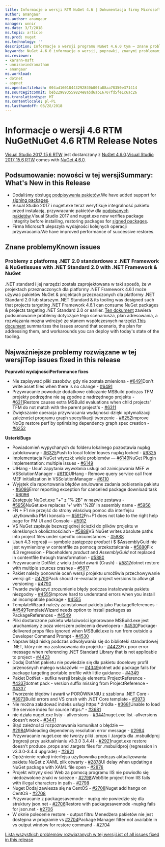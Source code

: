 ```yaml
---
title: Informacje o wersji RTM NuGet 4.6 | Dokumentacja firmy Microsoft
author: anangaur
ms.author: anangaur
manager: unnir
ms.date: 3/7/2018
ms.topic: article
ms.prod: nuget
ms.technology: ''
description: Informacje o wersji programu NuGet 4.6.0 tym — znane problemy, poprawki, dodatkowe funkcje i dcr.
keywords: NuGet 4.6.0 informacje o wersji, poprawki, znanymi problemami, nowe funkcje, dcr
ms.reviewer:
- karann-msft
- unniravindranathan
- anangaur
ms.workload:
- dotnet
- aspnet
ms.openlocfilehash: 004ad16018443292840b00fa88aa78350e371414
ms.sourcegitcommit: beb229893559824e8abd6ab16707fd5fe1c6ac26
ms.translationtype: MT
ms.contentlocale: pl-PL
ms.lasthandoff: 03/28/2018
---
```

# <a name="nuget-46-rtm-release-notes"></a><span data-ttu-id="960f8-104">Informacje o wersji 4.6 RTM NuGet</span><span class="sxs-lookup"><span data-stu-id="960f8-104">NuGet 4.6 RTM Release Notes</span></span>

<span data-ttu-id="960f8-105">[Visual Studio 2017 15,6 RTW](https://www.visualstudio.com/news/releasenotes/vs2017-relnotes) jest dostarczany z [NuGet 4.6.0](https://dist.nuget.org/win-x86-commandline/v4.6.0/nuget.exe).</span><span class="sxs-lookup"><span data-stu-id="960f8-105">[Visual Studio 2017 15.6 RTW](https://www.visualstudio.com/news/releasenotes/vs2017-relnotes) comes with [NuGet 4.6.0](https://dist.nuget.org/win-x86-commandline/v4.6.0/nuget.exe).</span></span>

## <a name="summary-whats-new-in-this-release"></a><span data-ttu-id="960f8-106">Podsumowanie: nowości w tej wersji</span><span class="sxs-lookup"><span data-stu-id="960f8-106">Summary: What's New in this Release</span></span>
* <span data-ttu-id="960f8-107">Dodaliśmy obsługę [podpisywania pakietów](https://docs.microsoft.com/en-us/nuget/create-packages/sign-a-package).</span><span class="sxs-lookup"><span data-stu-id="960f8-107">We have added support for [signing packages](https://docs.microsoft.com/en-us/nuget/create-packages/sign-a-package).</span></span>  
* <span data-ttu-id="960f8-108">Visual Studio 2017 i nuget.exe teraz weryfikuje integralność pakietu przed instalacją, przywracanie pakietów dla [podpisanych pakietów](https://docs.microsoft.com/en-us/nuget/reference/signed-packages-reference).</span><span class="sxs-lookup"><span data-stu-id="960f8-108">Visual Studio 2017 and nuget.exe now verifies package integrity before installing, restoring packages for [signed packages](https://docs.microsoft.com/en-us/nuget/reference/signed-packages-reference).</span></span>
* <span data-ttu-id="960f8-109">Firma Microsoft ulepszyła wydajności kolejnych operacji przywracania.</span><span class="sxs-lookup"><span data-stu-id="960f8-109">We have improved performance of successive restores.</span></span>

## <a name="known-issues"></a><span data-ttu-id="960f8-110">Znane problemy</span><span class="sxs-lookup"><span data-stu-id="960f8-110">Known issues</span></span>
### <a name="issues-with-net-standard-20-with-net-framework--nuget"></a><span data-ttu-id="960f8-111">Problemy z platformą .NET 2.0 standardowe z .NET Framework & NuGet</span><span class="sxs-lookup"><span data-stu-id="960f8-111">Issues with .NET Standard 2.0 with .NET Framework & NuGet</span></span> 

<span data-ttu-id="960f8-112">.NET standard i jej narzędzi została zaprojektowana w taki sposób, że w projektach przeznaczonych dla platformy .NET Framework 4.6.1 może używać pakietów NuGet & projektach przeznaczonych dla platformy .NET Standard 2.0 lub starszym.</span><span class="sxs-lookup"><span data-stu-id="960f8-112">.NET Standard & its tooling was designed such that projects targeting .NET Framework 4.6.1 can consume NuGet packages & projects targeting .NET Standard 2.0 or earlier.</span></span> <span data-ttu-id="960f8-113">[Ten dokument](https://github.com/dotnet/standard/issues/481) zawiera podsumowanie problemy dotyczące tego scenariusza, plan adresowania, a rozwiązania można wdrożyć ze stanem współczesnych narzędzi.</span><span class="sxs-lookup"><span data-stu-id="960f8-113">[This document](https://github.com/dotnet/standard/issues/481) summarizes the issues around that scenario, the plan for addressing them, and workarounds you can deploy with today's state of the tooling.</span></span>

## <a name="top-issues-fixed-in-this-release"></a><span data-ttu-id="960f8-114">Najważniejsze problemy rozwiązane w tej wersji</span><span class="sxs-lookup"><span data-stu-id="960f8-114">Top issues fixed in this release</span></span>

<span data-ttu-id="960f8-115">**Poprawki wydajności**</span><span class="sxs-lookup"><span data-stu-id="960f8-115">**Performance fixes**</span></span>
* <span data-ttu-id="960f8-116">Nie zapisywać pliki zasobów, gdy nie została zmieniona - [#6491](https://github.com/NuGet/Home/issues/6491)</span><span class="sxs-lookup"><span data-stu-id="960f8-116">Don't write asset files when there is no change - [#6491](https://github.com/NuGet/Home/issues/6491)</span></span>
* <span data-ttu-id="960f8-117">Przywracanie powoduje dodatkowe obliczanie MSBuild podczas TFM projekty podrzędne nie są zgodne z nadrzędnego projektu - [#6311](https://github.com/NuGet/Home/issues/6311)</span><span class="sxs-lookup"><span data-stu-id="960f8-117">Restore causes extra MSBuild evaluations when child projects' TFM do not match with the parent project's - [#6311](https://github.com/NuGet/Home/issues/6311)</span></span>
* <span data-ttu-id="960f8-118">Zwiększanie operacja przywracania wydajności dzięki optymalizacji zależności programu graph specyfikacji tworzenie - [#6252](https://github.com/NuGet/Home/issues/6252)</span><span class="sxs-lookup"><span data-stu-id="960f8-118">Improve NoOp restore perf by optimizing dependency graph spec creation - [#6252](https://github.com/NuGet/Home/issues/6252)</span></span>

<span data-ttu-id="960f8-119">**Usterki**</span><span class="sxs-lookup"><span data-stu-id="960f8-119">**Bugs**</span></span>
* <span data-ttu-id="960f8-120">Powiadomień wypychanych do folderu lokalnego pozostawia nupkg zablokowany - [#6325](https://github.com/NuGet/Home/issues/6325)</span><span class="sxs-lookup"><span data-stu-id="960f8-120">Push to local folder leaves nupkg locked - [#6325](https://github.com/NuGet/Home/issues/6325)</span></span>
* <span data-ttu-id="960f8-121">Implementacja NuGet wtyczki: wiele problemów — [#6149](https://github.com/NuGet/Home/issues/6149)</span><span class="sxs-lookup"><span data-stu-id="960f8-121">NuGet Plugin implementation:  multiple issues - [#6149](https://github.com/NuGet/Home/issues/6149)</span></span>
* <span data-ttu-id="960f8-122">UIHang - Usuń zapytania wywołania usługi od zainicjowania MEF w VSSolutionManager - [#6110](https://github.com/NuGet/Home/issues/6110)</span><span class="sxs-lookup"><span data-stu-id="960f8-122">UIHang - Remove query service call from MEF initialization in VSSolutionManager - [#6110](https://github.com/NuGet/Home/issues/6110)</span></span>
* <span data-ttu-id="960f8-123">Wyjątek dla raportowania błędów anulowane zadania pobierania pakietu - [#6096](https://github.com/NuGet/Home/issues/6096)</span><span class="sxs-lookup"><span data-stu-id="960f8-123">Error reporting exception for cancelled package download task - [#6096](https://github.com/NuGet/Home/issues/6096)</span></span>
* <span data-ttu-id="960f8-124">Zastępuje NuGet.exe "+" z "% 2B" w nazwie zestawu - [#5956](https://github.com/NuGet/Home/issues/5956)</span><span class="sxs-lookup"><span data-stu-id="960f8-124">NuGet.exe replaces '+' with '%2B' in assembly name - [#5956](https://github.com/NuGet/Home/issues/5956)</span></span>
* <span data-ttu-id="960f8-125">FN + F1 nie przejść do strony właściwą pomoc dla interfejsu użytkownika PM i konsola — [#5912](https://github.com/NuGet/Home/issues/5912)</span><span class="sxs-lookup"><span data-stu-id="960f8-125">Fn+F1 does not take to the right help page for PM UI and Console - [#5912](https://github.com/NuGet/Home/issues/5912)</span></span>
* <span data-ttu-id="960f8-126">VS NuGet zapisuje bezwzględnej ścieżki do plików projektu w określonych okolicznościach - [#5888](https://github.com/NuGet/Home/issues/5888)</span><span class="sxs-lookup"><span data-stu-id="960f8-126">VS NuGet writes absolute paths into project files under specific circumstances - [#5888](https://github.com/NuGet/Home/issues/5888)</span></span>
* <span data-ttu-id="960f8-127">Usuń 4.3 regresji — symbole zastępcze $product$ i $ $AssemblyGuid nie jest wymieniony w contentfile za pomocą przekształcania - [#5880](https://github.com/NuGet/Home/issues/5880)</span><span class="sxs-lookup"><span data-stu-id="960f8-127">Fix 4.3 regression - Placeholders $product$ and $AssemblyGuid$ not replaced in contentfile through transformation - [#5880](https://github.com/NuGet/Home/issues/5880)</span></span>
* <span data-ttu-id="960f8-128">Przywracanie DotNet z wielu źródeł awarii (Crash) - [#5817](https://github.com/NuGet/Home/issues/5817)</span><span class="sxs-lookup"><span data-stu-id="960f8-128">dotnet restore with multiple sources crashes - [#5817](https://github.com/NuGet/Home/issues/5817)</span></span>
* <span data-ttu-id="960f8-129">Pakiet należy ponownie oceń wersji projektu umożliwia przechowywanie wersji git - [#4790](https://github.com/NuGet/Home/issues/4790)</span><span class="sxs-lookup"><span data-stu-id="960f8-129">Pack should re-evaluate project versions to allow git versioning - [#4790](https://github.com/NuGet/Home/issues/4790)</span></span>
* <span data-ttu-id="960f8-130">Twarde zwiększyć zrozumienie błędy podczas instalowania pakietu niezgodny - [#4555](https://github.com/NuGet/Home/issues/4555)</span><span class="sxs-lookup"><span data-stu-id="960f8-130">Improve hard to understand errors when you install an incompatible package - [#4555](https://github.com/NuGet/Home/issues/4555)</span></span>
* <span data-ttu-id="960f8-131">TemplateWizard należy zainstalować pakiety jako PackageReferences - [#4549](https://github.com/NuGet/Home/issues/4549)</span><span class="sxs-lookup"><span data-stu-id="960f8-131">TemplateWizard needs option to install packages as PackageReferences - [#4549](https://github.com/NuGet/Home/issues/4549)</span></span>
* <span data-ttu-id="960f8-132">Pliki dostarczone pakietu właściwości ignorowane MSBuild.exe jest uruchamiany z poza wierszem polecenia dewelopera - [#4530](https://github.com/NuGet/Home/issues/4530)</span><span class="sxs-lookup"><span data-stu-id="960f8-132">Package-delivered props files ignored when MSBuild.exe is run from outside a Developer Command Prompt - [#4530](https://github.com/NuGet/Home/issues/4530)</span></span>
* <span data-ttu-id="960f8-133">Napraw błąd niską podczas odwoływania się do biblioteki standardowej .NET, który nie ma zastosowania do projektu - [#4423](https://github.com/NuGet/Home/issues/4423)</span><span class="sxs-lookup"><span data-stu-id="960f8-133">Fix poor error message when referencing .NET Standard Library that is not applicable to project - [#4423](https://github.com/NuGet/Home/issues/4423)</span></span>
* <span data-ttu-id="960f8-134">Dodaj DotNet pakietu nie powiedzie się dla pakietu docelowy profil przenośnych małego wskazówki — [#4349](https://github.com/NuGet/Home/issues/4349)</span><span class="sxs-lookup"><span data-stu-id="960f8-134">dotnet add package fails for package targeting portable profile with little guidance - [#4349](https://github.com/NuGet/Home/issues/4349)</span></span>
* <span data-ttu-id="960f8-135">Pakiet DotNet - sufiks wersji brakuje elementu ProjectReference - [#4337](https://github.com/NuGet/Home/issues/4337)</span><span class="sxs-lookup"><span data-stu-id="960f8-135">dotnet pack - version suffix missing from ProjectReference - [#4337](https://github.com/NuGet/Home/issues/4337)</span></span>
* <span data-ttu-id="960f8-136">Tworzenie błędów i awarii w PORÓWNANIU z szablonu .NET Core - [#3973](https://github.com/NuGet/Home/issues/3973)</span><span class="sxs-lookup"><span data-stu-id="960f8-136">Build errors and VS crash with .NET Core template - [#3973](https://github.com/NuGet/Home/issues/3973)</span></span>
* <span data-ttu-id="960f8-137">Nie można załadować indeks usługi https:\* źródła - [#3681](https://github.com/NuGet/Home/issues/3681)</span><span class="sxs-lookup"><span data-stu-id="960f8-137">Unable to load the service index for source https:\* - [#3681](https://github.com/NuGet/Home/issues/3681)</span></span>
* <span data-ttu-id="960f8-138">nie działa nuget.exe listy - allversions - [#3441](https://github.com/NuGet/Home/issues/3441)</span><span class="sxs-lookup"><span data-stu-id="960f8-138">nuget.exe list -allversions doesn't work - [#3441](https://github.com/NuGet/Home/issues/3441)</span></span>
* <span data-ttu-id="960f8-139">Błąd zależności rozpoznawania komunikat o błędzie — [#2984](https://github.com/NuGet/Home/issues/2984)</span><span class="sxs-lookup"><span data-stu-id="960f8-139">Misleading dependency resolution error message - [#2984](https://github.com/NuGet/Home/issues/2984)</span></span>
* <span data-ttu-id="960f8-140">Przywracanie nuget.exe nie tworzy pliki .props i .targets dla .msbuildproj (regresji przy uaktualnianiu v3.3.0 3.4.4) - [#2921](https://github.com/NuGet/Home/issues/2921)</span><span class="sxs-lookup"><span data-stu-id="960f8-140">nuget.exe restore doesn't produce .props and .targets files for .msbuildproj (regression in v3.3.0-3.4.4 upgrade) - [#2921](https://github.com/NuGet/Home/issues/2921)</span></span>
* <span data-ttu-id="960f8-141">Opóźnienie reakcji interfejsu użytkownika podczas aktualizowania pakietu NuGet z XAML plik otwarty - [#2878](https://github.com/NuGet/Home/issues/2878)</span><span class="sxs-lookup"><span data-stu-id="960f8-141">UI delay when updating a NuGet package with XAML file open - [#2878](https://github.com/NuGet/Home/issues/2878)</span></span>
* <span data-ttu-id="960f8-142">Projekt witryny sieci Web za pomocą programu IIS nie powiodło się niedozwolone znaki w ścieżce - [#2798](https://github.com/NuGet/Home/issues/2798)</span><span class="sxs-lookup"><span data-stu-id="960f8-142">WebSite project from IIS fails with illegal characters in path - [#2798](https://github.com/NuGet/Home/issues/2798)</span></span>
* <span data-ttu-id="960f8-143">Nuget Dodaj zawiesza się na CentOS - [#2708](https://github.com/NuGet/Home/issues/2708)</span><span class="sxs-lookup"><span data-stu-id="960f8-143">Nuget add hangs on CentOS - [#2708](https://github.com/NuGet/Home/issues/2708)</span></span>
* <span data-ttu-id="960f8-144">Przywracanie z packagesavemode - nupkg nie powiedzie się dla struktury json.net - [#2706](https://github.com/NuGet/Home/issues/2706)</span><span class="sxs-lookup"><span data-stu-id="960f8-144">Restore with packagesavemode -nupkg fails for json.net - [#2706](https://github.com/NuGet/Home/issues/2706)</span></span>
* <span data-ttu-id="960f8-145">W oknie polecenie restore - output filtru Menedżera pakietów nie jest dostępna w programie vs [#2704](https://github.com/NuGet/Home/issues/2704)</span><span class="sxs-lookup"><span data-stu-id="960f8-145">Package Manager filter not available in vs output window for restore command - [#2704](https://github.com/NuGet/Home/issues/2704)</span></span>


[<span data-ttu-id="960f8-146">Lista wszystkich problemów rozwiązanych w tej wersji</span><span class="sxs-lookup"><span data-stu-id="960f8-146">List of all issues fixed in this release</span></span>](https://github.com/NuGet/Home/issues?q=is%3Aissue+is%3Aclosed+milestone%3A%224.6")
